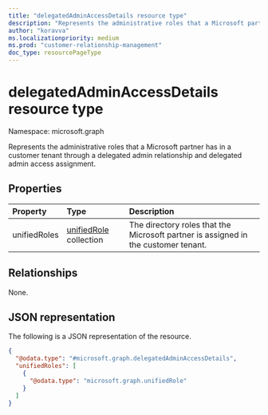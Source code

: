 ```yaml
---
title: "delegatedAdminAccessDetails resource type"
description: "Represents the administrative roles that a Microsoft partner has in a customer tenant through a delegated admin relationship and delegated admin access assignment."
author: "koravva"
ms.localizationpriority: medium
ms.prod: "customer-relationship-management"
doc_type: resourcePageType
---
```


# delegatedAdminAccessDetails resource type

Namespace: microsoft.graph

Represents the administrative roles that a Microsoft partner has in a customer tenant through a delegated admin relationship and delegated admin access assignment.

## Properties
|Property|Type|Description|
|:---|:---|:---|
|unifiedRoles|[unifiedRole](../resources/unifiedrole.md) collection|The directory roles that the Microsoft partner is assigned in the customer tenant.|

## Relationships
None.

## JSON representation
The following is a JSON representation of the resource.
<!-- {
  "blockType": "resource",
  "@odata.type": "microsoft.graph.delegatedAdminAccessDetails"
}
-->
``` json
{
  "@odata.type": "#microsoft.graph.delegatedAdminAccessDetails",
  "unifiedRoles": [
    {
      "@odata.type": "microsoft.graph.unifiedRole"
    }
  ]
}
```

